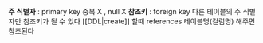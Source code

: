 **주 식별자** : primary key
	중복 X , null X
**참조키** : foreign key
	다른 테이블의 주 식별자만 참조키가 될 수 있다
	[[DDL|create]] 할때 references 테이블명(컬럼명) 해주면 참조된다